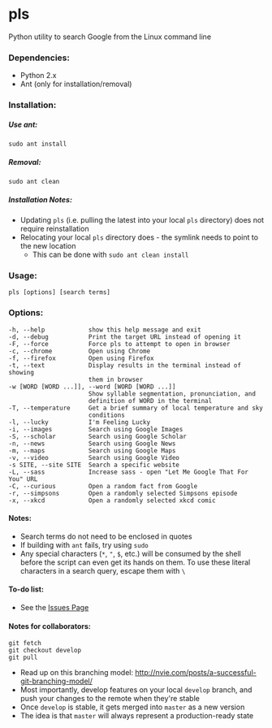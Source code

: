 # pls
Python utility to search Google from the Linux command line

### Dependencies:

- Python 2.x
- Ant (only for installation/removal)

### Installation:

##### Use ant:

`sudo ant install`

##### Removal:

`sudo ant clean`

##### Installation Notes:

- Updating `pls` (i.e. pulling the latest into your local `pls` directory) does not require reinstallation
- Relocating your local `pls` directory does - the symlink needs to point to the new location
	- This can be done with `sudo ant clean install`

### Usage:
`pls [options] [search terms]`

### Options:
```
-h, --help            show this help message and exit
-d, --debug           Print the target URL instead of opening it
-F, --force           Force pls to attempt to open in browser
-c, --chrome          Open using Chrome
-f, --firefox         Open using Firefox
-t, --text            Display results in the terminal instead of showing
                      them in browser
-w [WORD [WORD ...]], --word [WORD [WORD ...]]
                      Show syllable segmentation, pronunciation, and
                      definition of WORD in the terminal
-T, --temperature     Get a brief summary of local temperature and sky
                      conditions
-l, --lucky           I'm Feeling Lucky
-i, --images          Search using Google Images
-S, --scholar         Search using Google Scholar
-n, --news            Search using Google News
-m, --maps            Search using Google Maps
-v, --video           Search using Google Video
-s SITE, --site SITE  Search a specific website
-L, --sass            Increase sass - open "Let Me Google That For You" URL
-C, --curious         Open a random fact from Google
-r, --simpsons        Open a randomly selected Simpsons episode
-x, --xkcd            Open a randomly selected xkcd comic
```

#### Notes:
- Search terms do not need to be enclosed in quotes
- If building with `ant` fails, try using `sudo`
- Any special characters (`*`, `"`, `$`, etc.) will be consumed by the shell before the script can even get its hands on them. To use these literal characters in a search query, escape them with `\`

#### To-do list:
- See the [Issues Page](https://github.com/austinjdean/pls/issues)

#### Notes for collaborators:
`git fetch`  
`git checkout develop`  
`git pull`  
- Read up on this branching model: http://nvie.com/posts/a-successful-git-branching-model/
- Most importantly, develop features on your local `develop` branch, and push your changes to the remote when they're stable
- Once `develop` is stable, it gets merged into `master` as a new version
- The idea is that `master` will always represent a production-ready state
